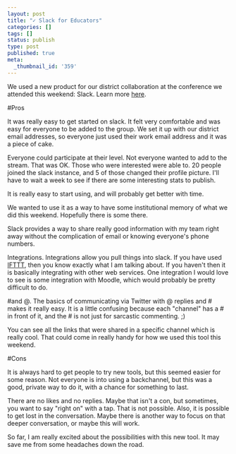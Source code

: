 ```yaml
---
layout: post
title: "✓ Slack for Educators"
categories: []
tags: []
status: publish
type: post
published: true
meta:
  _thumbnail_id: '359'
---
```


We used a new product for our district collaboration at the conference we attended this weekend: Slack. Learn more 
[here](http://slack.com).


#Pros



It was really easy to get started on slack. It felt very comfortable and was easy for everyone to be added to the group. We set it up with our district email addresses, so everyone just used their work email address and it was a piece of cake.


Everyone could participate at their level. Not everyone wanted to add to the stream. That was OK. Those who were interested were able to. 20 people joined the slack instance, and 5 of those changed their profile picture. I'll have to wait a week to see if there are some interesting stats to publish.


It is really easy to start using, and will probably get better with time.


We wanted to use it as a way to have some institutional memory of what we did this weekend. Hopefully there is some there.


Slack provides a way to share really good information with my team right away without the complication of email or knowing everyone's phone numbers.


Integrations. Integrations allow you pull things into slack. If you have used 
[IFTTT](http://ifttt.com), then you know exactly what I am talking about. If you haven't then it is basically integrating with other web services. One integration I would love to see is some integration with Moodle, which would probably be pretty difficult to do.


#and @. The basics of communicating via Twitter with @ replies and # makes it really easy. It is a little confusing because each "channel" has a # in front of it, and the # is not just for sarcastic commenting. ;)



You can see all the links that were shared in a specific channel which is really cool. That could come in really handy for how we used this tool this weekend.


#Cons



It is always hard to get people to try new tools, but this seemed easier for some reason. Not everyone is into using a backchannel, but this was a good, private way to do it, with a chance for something to last.


There are no likes and no replies. Maybe that isn't a con, but sometimes, you want to say "right on" with a tap. That is not possible. Also, it is possible to get lost in the conversation. Maybe there is another way to focus on that deeper conversation, or maybe this will work.


So far, I am really excited about the possibilities with this new tool. It may save me from some headaches down the road.
